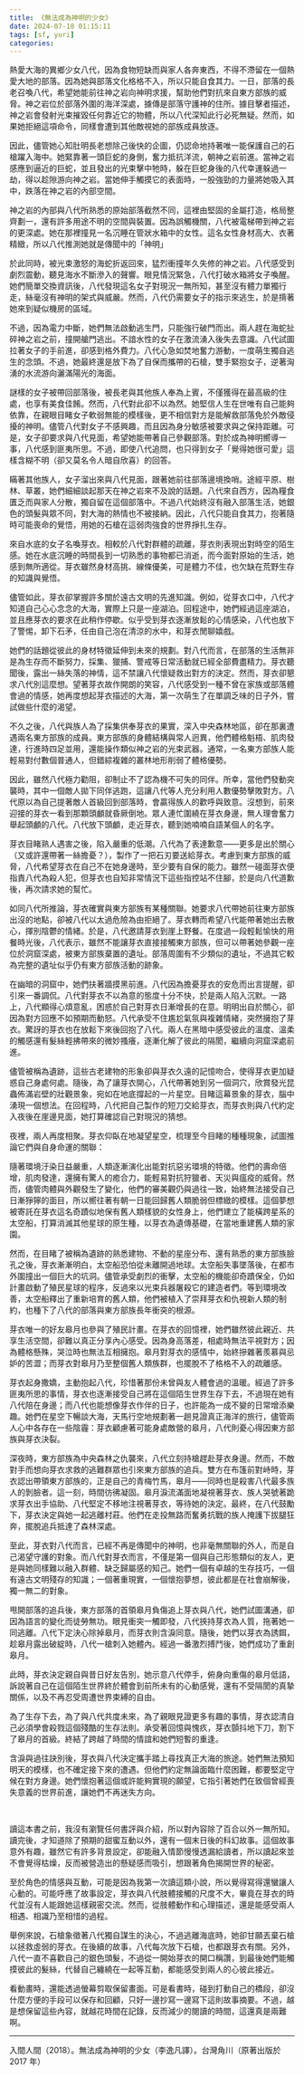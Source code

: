```yaml
---
title: 《無法成為神明的少女》
date: 2024-07-18 01:15:11
tags: [sf, yuri]
categories:
---
```

熱愛大海的異鄉少女八代，因為食物短缺而與家人各奔東西，不得不滯留在一個熱愛大地的部落。因為她與部落文化格格不入，所以只能自食其力。一日，部落的長老召喚八代，希望她能前往神之岩向神明求援，幫助他們對抗來自東方部族的威脅。神之岩位於部落外圍的海洋深處，據傳是部落守護神的住所。據目擊者描述，神之岩會發射光束摧毀任何靠近它的物體，所以八代深知此行必死無疑。然而，如果她拒絕這項命令，同樣會遭到其他敵視她的部族成員放逐。
<!--more-->

因此，儘管她心知肚明長老想除己後快的企圖，仍認命地持著唯一能保護自己的石槍躍入海中。她緊靠著一頭巨蛇的身側，奮力抵抗洋流，朝神之岩前進。當神之岩感應到逼近的巨蛇，並且發出的光束擊中牠時，躲在巨蛇身後的八代幸運躲過一劫，得以趁隙游向神之岩。當她伸手觸摸它的表面時，一股強勁的力量將她吸入其中，跌落在神之岩的內部空間。

神之岩的內部與八代所熟悉的原始部落截然不同，這裡由堅固的金屬打造，格局整齊劃一，還有許多用途不明的空間與裝置。因為誤觸機關，八代被電梯帶到神之岩的更深處。她在那裡撞見一名沉睡在管狀水箱中的女性。這名女性身材高大、衣著精緻，所以八代推測她就是傳聞中的「神明」

於此同時，被光束激怒的海蛇折返回來，猛烈衝撞年久失修的神之岩。八代感受到劇烈震動，聽見海水不斷滲入的聲響。眼見情況緊急，八代打破水箱將女子喚醒。她們簡單交換資訊後，八代發現這名女子對現況一無所知，甚至沒有體力單獨行走，絲毫沒有神明的架式與威嚴。然而，八代仍需要女子的指示來逃生，於是揹著她來到疑似機房的區域。

不過，因為電力中斷，她們無法啟動逃生門，只能強行破門而出。兩人趕在海蛇扯碎神之岩之前，撞開艙門逃出。不諳水性的女子在激流湧入後失去意識。八代試圖拉著女子的手前進，卻感到格外費力。八代心急如焚地奮力游動，一度萌生獨自逃生的念頭。不過，她最終還是放下為了自保而攜帶的石槍，雙手緊抱女子，逆著洶湧的水流游向灑滿陽光的海面。

謎樣的女子被帶回部落後，被長老與其他族人奉為上賓，不僅獲得在最高級的住處，也享有美食佳餚。然而，八代對此卻不以為然。她堅信人生在世唯有自己能夠依靠，在親眼目睹女子軟弱無能的模樣後，更不相信對方是能解救部落免於外敵侵擾的神明。儘管八代對女子不感興趣，而且因為身分敏感被要求與之保持距離。可是，女子卻要求與八代見面，希望她能帶著自己參觀部落。對於成為神明嚮導一事，八代感到匪夷所思。不過，即使八代追問，也只得到女子「覺得她很可愛」這樣含糊不明（卻又莫名令人暗自欣喜）的回答。

瞞著其他族人，女子溜出來與八代見面，跟著她前往部落邊境換哨。途經平原、樹林、草叢，她們細細談起那天在神之岩來不及說的話題。八代來自西方，因為糧食匱乏而與家人分散，獨自留在這個部落中。不過八代始終沒有融入部落生活，她銀色的頭髮與眾不同，對大海的熱情也不被接納。因此，八代只能自食其力，抱著隨時可能喪命的覺悟，用她的石槍在這弱肉強食的世界掙扎生存。

來自水底的女子名喚芽衣。相較於八代對群體的疏離，芽衣則表現出對時空的陌生感。她在水底沉睡的時間長到一切熟悉的事物都已消逝，而今面對原始的生活，她感到無所適從。芽衣雖然身材高挑、線條優美，可是體力不佳，也欠缺在荒野生存的知識與覺悟。

儘管如此，芽衣卻掌握許多關於遠古文明的先進知識。例如，從芽衣口中，八代才知道自己心心念念的大海，實際上只是一座湖泊。回程途中，她們經過這座湖泊，並且應芽衣的要求在此稍作停歇。似乎受到芽衣逐漸放鬆的心情感染，八代也放下了警惕，卸下石矛，任由自己泡在清涼的水中，和芽衣閒聊嬉戲。

她們的話題從彼此的身材特徵延伸到未來的規劃。對八代而言，在部落的生活無非是為生存而不斷努力，採集、獵捕、警戒等日常活動就已經全部費盡精力。芽衣聽聞後，露出一絲失落的神情，這不禁讓八代懷疑救出對方的決定。然而，芽衣卻懇求八代別這麼想。望著芽衣故作開朗的笑容，八代感受到一種不曾在家族或部落體會過的情感，她再度想起芽衣描述的大海，第一次萌生了在單調乏味的日子外，嘗試做些什麼的渴望。

不久之後，八代與族人為了採集供奉芽衣的果實，深入中央森林地區，卻在那裏遭遇兩名東方部族的成員。東方部族的身體結構與常人迥異，他們體格魁梧、肌肉發達，行進時四足並用，還能操作類似神之岩的光束武器。通常，一名東方部族人能輕易對付數個普通人，但錯綜複雜的叢林地形削弱了體格優勢。

因此，雖然八代極力勸阻，卻制止不了認為機不可失的同伴。所幸，當他們發動突襲時，其中一個敵人拋下同伴逃跑，這讓八代等人充分利用人數優勢擊敗對方。八代原以為自己提著敵人首級回到部落時，會贏得族人的歡呼與致意。沒想到，前來迎接的芽衣一看到那顆頭顱就昏厥倒地。眾人連忙圍繞在芽衣身邊，無人理會奮力舉起頭顱的八代。八代放下頭顱，走近芽衣，聽到她喃喃自語某個人的名字。

芽衣目睹熟人遇害之後，陷入嚴重的低潮。八代為了表達歉意——更多是出於關心（又或許還帶著一絲擔憂？），製作了一把石刃要送給芽衣。考慮到東方部族的威脅，八代希望芽衣在自己不在她身邊時，至少要有自保的能力。雖然一碰面芽衣便指責八代為殺人犯，但芽衣也自知非常情況下這些指控站不住腳，於是向八代道歉後，再次請求她的幫忙。

如同八代所推論，芽衣確實與東方部族有某種關聯。她要求八代帶她前往東方部族出沒的地點，卻被八代以太過危險為由拒絕了。芽衣轉而希望八代能帶著她出去散心，揮別陰鬱的情緒。於是，八代邀請芽衣到崖上野餐。在度過一段輕鬆愉快的用餐時光後，八代表示，雖然不能讓芽衣直接接觸東方部族，但可以帶著她參觀一座位於洞窟深處，被東方部族棄置的遺址。部落周圍有不少類似的遺址，不過其它較為完整的遺址似乎仍有東方部族活動的跡象。

在幽暗的洞窟中，她們扶著牆摸黑前進。八代因為擔憂芽衣的安危而出言提醒，卻引來一番調侃。八代對芽衣不以為意的態度十分不快，於是兩人陷入沉默。一路上，八代顯得心煩意亂，困惑於自己對芽衣日漸增長的在意。明明出自於關心，卻因為對方回應不如預期而動怒。八代承受不住尷尬氣氛與複雜情緒，突然擁抱了芽衣。驚訝的芽衣也在放鬆下來後回抱了八代。兩人在黑暗中感受彼此的溫度、溫柔的觸感還有髮絲輕拂帶來的微妙搔癢，逐漸化解了彼此的隔閡，繼續向洞窟深處前進。

儘管被稱為遺跡，這些古老建物的形象卻與芽衣久遠的記憶吻合，使得芽衣更加疑惑自己身處何處。隨後，為了讓芽衣開心，八代帶著她到另一個洞穴，欣賞發光昆蟲佈滿岩壁的壯觀景象，宛如在地底撐起的一片星空。目睹這幕景象的芽衣，腦中湧現一個想法。在回程時，八代把自己製作的短刀交給芽衣，而芽衣則與八代約定入夜後在崖邊見面，她打算確認自己對現況的猜想。

夜裡，兩人再度相聚。芽衣仰臥在地凝望星空，梳理至今目睹的種種現象，試圖推論它們與自身命運的關聯：

隨著環境汙染日益嚴重，人類逐漸演化出能對抗惡劣環境的特徵。他們的壽命倍增，肌肉發達，還擁有驚人的癒合力，能輕易對抗狩獵者、天災與瘟疫的威脅。然而，儘管肉體與外觀發生了變化，他們的審美觀仍與過往一致，始終無法接受自己日漸猙獰的面目，所以嚮往著有朝一日能回歸舊人類脆弱但標緻的模樣。這個夢想被寄託在芽衣這名奇蹟似地保有舊人類樣貌的女性身上，他們建立了能橫跨星系的太空船，打算消滅其他星球的原生種，以芽衣為遺傳基礎，在當地重建舊人類的家園。

然而，在目睹了被稱為遺跡的熟悉建物、不動的星座分布、還有熟悉的東方部族臉孔之後，芽衣漸漸明白，太空船恐怕從未離開過地球。太空船失事墜落後，在都市外圍撞出一個巨大的坑洞。儘管承受劇烈的衝擊，太空船的機能卻奇蹟保全，仍如計畫啟動了殖民星球的程序，反過來以光束兵器屠殺它的建造者們。等到環境改善，太空船釋出了重新培育的舊人類，他們被植入了崇拜芽衣和仇視新人類的制約，也種下了八代的部落與東方部族長年衝突的根源。

芽衣唯一的好友皋月也參與了殖民計畫。在芽衣的回憶裡，她們雖然彼此親近、共享生活空間，卻難以真正分享內心感受。因為身高落差，相處時無法平視對方；因為體格懸殊，哭泣時也無法互相擁抱。皋月對芽衣的感情中，始終摻雜著羨慕與忌妒的苦澀；而芽衣對皋月乃至整個舊人類族群，也擺脫不了格格不入的疏離感。

芽衣起身撒嬌，主動抱起八代，珍惜著那份未曾與友人體會過的溫暖。經過了許多匪夷所思的事情，芽衣也逐漸接受自己將在這個陌生世界生存下去，不過現在她有八代陪在身邊；而八代也能想像芽衣作伴的日子，也許能為一成不變的日常增添樂趣。她們在星空下暢談大海，天馬行空地規劃著一趟見證真正海洋的旅行，儘管兩人心中各存在一些陰霾：芽衣顧慮著可能身處敵營的皋月，八代則憂心得因東方部族與芽衣決裂。

深夜時，東方部族為中央森林之仇襲來，八代立刻持槍趕赴芽衣身邊。然而，不敵對手而想向芽衣求救的逃難群眾也引來東方部族的追兵。雙方在布篷前對峙時，芽衣認出帶領東方部族的，正是自己的青梅竹馬，皋月——同時也是殺害八代最多族人的剝臉者。這一刻，時間彷彿凝固。皋月淚流滿面地凝視著芽衣、族人哭號著跪求芽衣出手協助、八代堅定不移地注視著芽衣，等待她的決定。最終，在八代鼓勵下，芽衣決定與她一起逃離村莊。他們在走投無路而奮勇抗戰的族人掩護下拔腿狂奔，擺脫追兵抵達了森林深處。

至此，芽衣對八代而言，已經不再是傳聞中的神明，也非毫無關聯的外人，而是自己渴望守護的對象。而八代對芽衣而言，不僅是第一個與自己形態類似的友人，更是與她同樣難以融入群體、缺乏歸屬感的知己。她們一個有卓越的生存技巧，一個有遠古文明殘存的知識；一個著重現實，一個懷抱夢想，彼此都是在社會崩解後，獨一無二的對象。

甩開部落的追兵後，東方部落的首領皋月負傷追上芽衣與八代，她們試圖溝通，卻因為語言的變化而徒勞無功。眼見衝突一觸即發，八代挾持芽衣為人質，拖著她一同逃離。八代下定決心除掉皋月，而芽衣則含淚同意。隨後，她們以芽衣為誘餌，趁皋月露出破綻時，八代一槍刺入她體內。經過一番激烈搏鬥後，她們成功了重創皋月。

此時，芽衣決定親自與昔日好友告別，她示意八代停手，俯身向重傷的皋月低語，訴說著自己在這個陌生世界終於體會到前所未有的心動感覺，還有不受隔閡的真摯關係，以及不再忍受周遭世界束縛的自由。

為了生存下去，為了與八代共度未來，為了親眼見證更多有趣的事情，芽衣認清自己必須學會殺戮這個殘酷的生存法則。承受著回憶與愧疚，芽衣顫抖地下刀，割下了皋月的首級。終結了跨越了時間的情誼和她們短暫的重逢。

含淚與過往訣別後，芽衣與八代決定攜手踏上尋找真正大海的旅途。她們無法預知明天的模樣，也不確定接下來的遭遇。但他們約定無論面臨什麼困難，都要堅定守候在對方身邊。她們懷抱著這個或許能夠實現的願望，它指引著她們在致個曾經喪失意義的世界前進，讓她們不再迷失方向。

<br/>

讀這本書之前，我沒有瀏覽任何書評與介紹，所以對內容除了百合以外一無所知。讀完後，才知道除了預期的甜蜜互動以外，還有一個末日後的科幻故事。這個故事意外有趣，雖然它有許多背景設定，卻能融入情節慢慢透漏給讀者，所以讀起來並不會覺得枯燥，反而被營造出的懸疑感而吸引，想跟著角色揭開世界的秘密。

至於角色的情感與互動，可能是因為我第一次讀這類小說，所以覺得寫得還蠻讓人心動的。可能呼應了故事設定，芽衣與八代肢體接觸的尺度不大，畢竟在芽衣的時代並沒有人能跟她這樣親密交流。然而，從肢體動作和心理描述，還是能感受兩人相遇、相識乃至相惜的過程。

舉例來說，石槍象徵著八代獨自謀生的決心，不過逃離海底時，她卻甘願丟棄石槍以拯救虛弱的芽衣。在後續的故事，八代每次放下石槍，也都跟芽衣有關。另外，八代一直不喜歡自己的銀色頭髮，不過從一開始芽衣的開口稱讚，到最後她們能觸摸彼此的髮絲，代替自己纏繞在一起等互動，都能感受到兩人的心彼此接近。

看動畫時，還能透過螢幕剪取保留畫面。可是看書時，碰到打動自己的橋段，卻沒什麼方便的手段可以保存和回顧，只好一邊抄寫一邊寫下這則故事摘要。不過，越是想保留這些內容，就越花時間在記錄，反而減少的閱讀的時間，這還真是兩難啊。

---
入間人間（2018）。無法成為神明的少女（李逸凡譯）。台灣角川（原著出版於 2017 年）